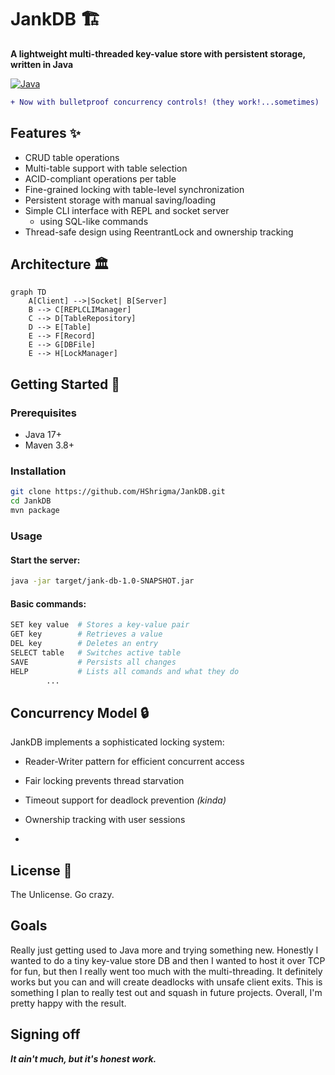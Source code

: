 # JankDB 🏗️

**A lightweight multi-threaded key-value store with persistent storage, written in Java**

[![Java](https://img.shields.io/badge/Java-17+-orange.svg)](https://java.com)

```diff
+ Now with bulletproof concurrency controls! (they work!...sometimes)
```
## Features ✨
- CRUD table operations
- Multi-table support with table selection
- ACID-compliant operations per table
- Fine-grained locking with table-level synchronization
- Persistent storage with manual saving/loading
- Simple CLI interface with REPL and socket server
   - using SQL-like commands
- Thread-safe design using ReentrantLock and ownership tracking

## Architecture 🏛️
```mermaid
graph TD
    A[Client] -->|Socket| B[Server]
    B --> C[REPLCLIManager]
    C --> D[TableRepository]
    D --> E[Table]
    E --> F[Record]
    E --> G[DBFile]
    E --> H[LockManager]
```
## Getting Started 🚀
### Prerequisites
- Java 17+
- Maven 3.8+

### Installation
```bash
git clone https://github.com/HShrigma/JankDB.git
cd JankDB
mvn package
```
### Usage
#### Start the server:
```bash
java -jar target/jank-db-1.0-SNAPSHOT.jar
```
#### Basic commands:

```bash
SET key value  # Stores a key-value pair
GET key        # Retrieves a value
DEL key        # Deletes an entry
SELECT table   # Switches active table
SAVE           # Persists all changes
HELP           # Lists all comands and what they do
        ...
```
## Concurrency Model 🔒
JankDB implements a sophisticated locking system:

- Reader-Writer pattern for efficient concurrent access

- Fair locking prevents thread starvation

- Timeout support for deadlock prevention *(kinda)*

- Ownership tracking with user sessions
- 
## License 📄

The Unlicense. Go crazy.

## Goals

Really just getting used to Java more and trying something new. Honestly I wanted to do a tiny key-value store DB and then I wanted to host it over TCP for fun, but then I really went too much with the multi-threading. It definitely works but you can and will create deadlocks with unsafe client exits. This is something I plan to really test out and squash in future projects. Overall, I'm pretty happy with the result.

## Signing off
***It ain't much, but it's honest work.***
